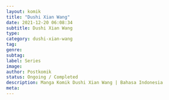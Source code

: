 ```yaml
---
layout: komik
title: "Dushi Xian Wang"
date: 2021-12-20 06:08:34
subtitle: Dushi Xian Wang
type: 
category: dushi-xian-wang
tag: 
genre: 
subtag: 
label: Series
image: 
author: Postkomik
status: Ongoing / Completed
description: Manga Komik Dushi Xian Wang | Bahasa Indonesia
meta: 
---
```

